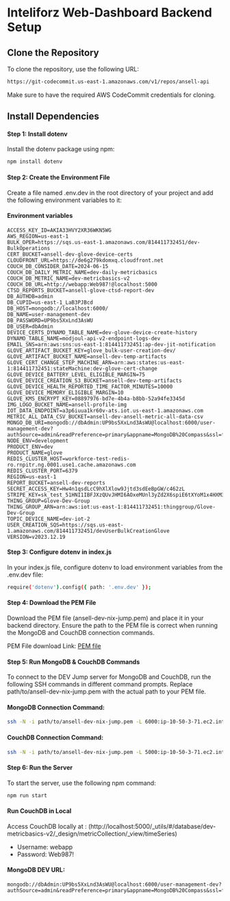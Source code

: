 # Inteliforz Web-Dashboard Backend Setup

## Clone the Repository

To clone the repository, use the following URL:
```bash
https://git-codecommit.us-east-1.amazonaws.com/v1/repos/ansell-api

```
Make sure to have the required AWS CodeCommit credentials for cloning.

## Install Dependencies

#### Step 1: Install dotenv
Install the dotenv package using npm:
```bash
npm install dotenv

```

#### Step 2: Create the Environment File
Create a file named .env.dev in the root directory of your project and add the following environment variables to it:

#### Environment variables
```
ACCESS_KEY_ID=AKIA33HVY2XR36WKN5WG
AWS_REGION=us-east-1
BULK_OPER=https://sqs.us-east-1.amazonaws.com/814411732451/dev-BulkOperations
CERT_BUCKET=ansell-dev-glove-device-certs
CLOUDFRONT_URL=https://de6g279kdomxq.cloudfront.net
COUCH_DB_CONSIDER_DATE=2024-06-15
COUCH_DB_DAILY_METRIC_NAME=dev-daily-metricbasics
COUCH_DB_METRIC_NAME=dev-metricbasics-v2
COUCH_DB_URL=http://webapp:Web987!@localhost:5000
CTSD_REPORTS_BUCKET=ansell-glove-ctsd-report-dev
DB_AUTHDB=admin
DB_CUPID=us-east-1_LaB3PJBcd
DB_HOST=mongodb://localhost:6000/
DB_NAME=user-management-dev
DB_PASSWORD=UP9bs5XxLnd3AsWU
DB_USER=dbAdmin
DEVICE_CERTS_DYNAMO_TABLE_NAME=dev-glove-device-create-history
DYNAMO_TABLE_NAME=modjoul-api-v2-endpoint-logs-dev
EMAIL_SNS=arn:aws:sns:us-east-1:814411732451:ap-dev-jit-notification
GLOVE_ARTIFACT_BUCKET_KEY=glove_bulk-user-creation-dev/
GLOVE_ARTIFACT_BUCKET_NAME=ansell-dev-temp-artifacts
GLOVE_CERT_CHANGE_STEP_MACHINE_ARN=arn:aws:states:us-east-1:814411732451:stateMachine:dev-glove-cert-change
GLOVE_DEVICE_BATTERY_LEVEL_ELIGIBLE_MARGIN=75
GLOVE_DEVICE_CREATION_S3_BUCKET=ansell-dev-temp-artifacts
GLOVE_DEVICE_HEALTH_REPORTED_TIME_FACTOR_MINUTES=10000
GLOVE_DEVICE_MEMORY_ELIGIBLE_MARGIN=10
GLOVE_KMS_ENCRYPT_KEY=08897976-bd7e-4b4a-b8bb-52a94fe3345d
IMG_LOGO_BUCKET_NAME=ansell-profile-img
IOT_DATA_ENDPOINT=a3p6iuua1kr60v-ats.iot.us-east-1.amazonaws.com
METRIC_ALL_DATA_CSV_BUCKET=ansell-dev-ansell-metric-all-data-csv
MONGO_DB_URI=mongodb://dbAdmin:UP9bs5XxLnd3AsWU@localhost:6000/user-management-dev?authSource=admin&readPreference=primary&appname=MongoDB%20Compass&ssl=false
NODE_ENV=development
PRODUCT_ENV=dev
PRODUCT_NAME=glove
REDIS_CLUSTER_HOST=workforce-test-redis-ro.rnpitr.ng.0001.use1.cache.amazonaws.com
REDIS_CLUSTER_PORT=6379
REGION=us-east-1
REPORT_BUCKET=ansell-dev-reports
SECRET_ACCESS_KEY=Hw4n1qsdLcC9hXlXlow9Jjtd3sdEeBpGW/c462zL
STRIPE_KEY=sk_test_51HNI1IBFJXzQUvJHMI6AOxeMUnl3yZd2X6spiE6tXYoM1x4HXM3kPnNxDWDtkUeHJLULdLTaVKchPynvuDvafTTl00n6h0yck1
THING_GROUP=Glove-Dev-Group
THING_GROUP_ARN=arn:aws:iot:us-east-1:814411732451:thinggroup/Glove-Dev-Group
TOPIC_DEVICE_NAME=dev-iot-2
USER_CREATION_SQS=https://sqs.us-east-1.amazonaws.com/814411732451/devUserBulkCreationGlove
VERSION=v2023.12.19

```

#### Step 3: Configure dotenv in index.js
In your index.js file, configure dotenv to load environment variables from the .env.dev file:

```bash
require('dotenv').config({ path: '.env.dev' });

```

#### Step 4: Download the PEM File 
Download the PEM file (ansell-dev-nix-jump.pem) and place it in your backend directory. Ensure the path to the PEM file is correct when running the MongoDB and CouchDB connection commands.

PEM File download Link: [PEM file](https://guvvala.sharepoint.com/:u:/s/AnsellInteliforzProject/EYR5u42nU6lHsq9Z46SsB0QBudaaCOCeg2hpldtNiOqUZg?e=MPeUmY)


#### Step 5: Run MongoDB & CouchDB Commands 
To connect to the DEV Jump server for MongoDB and CouchDB, run the following SSH commands in different command prompts. Replace path/to/ansell-dev-nix-jump.pem with the actual path to your PEM file.

#### MongoDB Connection Command:
```bash
ssh -N -i path/to/ansell-dev-nix-jump.pem -L 6000:ip-10-50-3-71.ec2.internal:27017 ec2-user@ec2-3-229-172-189.compute-1.amazonaws.com

```

#### CouchDB Connection Command:
```bash
ssh -N -i path/to/ansell-dev-nix-jump.pem -L 5000:ip-10-50-3-71.ec2.internal:5984 ec2-user@ec2-3-229-172-189.compute-1.amazonaws.com

```

#### Step 6: Run the Server
To start the server, use the following npm command:
```bash
npm run start

```

#### Run CouchDB in Local

Access CouchDB locally at : (http://localhost:5000/_utils/#/database/dev-metricbasics-v2/_design/metricCollection/_view/timeSeries)

- Username: webapp
- Password: Web987!

#### MongoDB DEV URL:

```
mongodb://dbAdmin:UP9bs5XxLnd3AsWU@localhost:6000/user-management-dev?authSource=admin&readPreference=primary&appname=MongoDB%20Compass&ssl=false 

```
